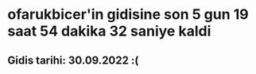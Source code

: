 # ofarukbicer'in gidisine son 5 gun 19 saat 54 dakika 32 saniye kaldi

## Gidis tarihi: 30.09.2022 :(